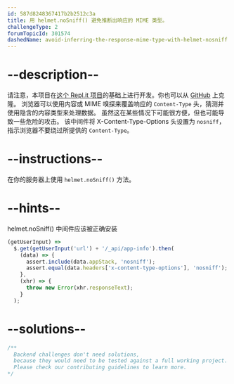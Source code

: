 ```yaml
---
id: 587d8248367417b2b2512c3a
title: 用 helmet.noSniff() 避免推断出响应的 MIME 类型。
challengeType: 2
forumTopicId: 301574
dashedName: avoid-inferring-the-response-mime-type-with-helmet-nosniff
---
```


# --description--

请注意，本项目在[这个 Repl.it 项目](https://replit.com/github/freeCodeCamp/boilerplate-infosec)的基础上进行开发。你也可以从 [GitHub](https://github.com/freeCodeCamp/boilerplate-infosec/) 上克隆。 浏览器可以使用内容或 MIME 嗅探来覆盖响应的 `Content-Type` 头，猜测并使用隐含的内容类型来处理数据。 虽然这在某些情况下可能很方便，但也可能导致一些危险的攻击。 该中间件将 X-Content-Type-Options 头设置为 `nosniff`，指示浏览器不要绕过所提供的 `Content-Type`。

# --instructions--

在你的服务器上使用 `helmet.noSniff()` 方法。

# --hints--

helmet.noSniff() 中间件应该被正确安装

```js
(getUserInput) =>
  $.get(getUserInput('url') + '/_api/app-info').then(
    (data) => {
      assert.include(data.appStack, 'nosniff');
      assert.equal(data.headers['x-content-type-options'], 'nosniff');
    },
    (xhr) => {
      throw new Error(xhr.responseText);
    }
  );
```

# --solutions--

```js
/**
  Backend challenges don't need solutions, 
  because they would need to be tested against a full working project. 
  Please check our contributing guidelines to learn more.
*/
```
